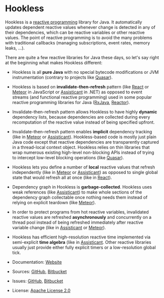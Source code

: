 # Hookless #

Hookless is a [reactive programming](https://en.wikipedia.org/wiki/Reactive_programming) library for Java. It automatically updates dependent reactive values whenever change is detected in any of their dependencies, which can be reactive variables or other reactive values. The point of reactive programming is to avoid the many problems with traditional callbacks (managing subscriptions, event rates, memory leaks, ...).

There are quite a few reactive libraries for Java these days, so let's say right at the beginning what makes Hookless different:

* Hookless is all **pure Java** with no special bytecode modifications or JVM instrumentation (contrary to projects like [Quasar](http://docs.paralleluniverse.co/quasar/)).
* Hookless is based on **invalidate-then-refresh** pattern (like [React](https://reactjs.org/) or [Meteor](https://www.meteor.com/) in JavaScript or [Assisticant](https://assisticant.net/) in .NET) as opposed to event streams (and functional reactive programming) used in some popular reactive programming libraries for Java ([RxJava](https://github.com/ReactiveX/RxJava), [Reactor](https://projectreactor.io/)).
* Invalidate-then-refresh pattern allows Hookless to have highly **dynamic** dependency lists, because dependencies are collected during every recomputation of the reactive value instead of being specified upfront.
* Invalidate-then-refresh pattern enables **implicit** dependency tracking (like in [Meteor](https://www.meteor.com/) or [Assisticant](https://assisticant.net/)). Hookless-based code is mostly just plain Java code except that reactive dependencies are transparently captured in a thread-local context object. Hookless relies on thin libraries that wrap numerous existing high-level non-blocking APIs instead of trying to intercept low-level blocking operations (like [Quasar](http://docs.paralleluniverse.co/quasar/)).
* Hookless lets you define a number of **local** reactive values that refresh independently (like in [Meteor](https://www.meteor.com/) or [Assisticant](https://assisticant.net/)) as opposed to single global state that would refresh all at once (like in [React](https://reactjs.org/)).
* Dependency graph in Hookless is **garbage-collected**. Hookless uses weak references (like [Assisticant](https://assisticant.net/)) to make whole sections of the dependency graph collectable once nothing needs them instead of relying on explicit teardown (like [Meteor](https://www.meteor.com/)).
* In order to protect programs from hot reactive variables, invalidated reactive values are refreshed **asynchronously** and concurrently on a thread pool instead of being refreshed immediately after reactive variable change (like in [Assisticant](https://assisticant.net/) or [Meteor](https://www.meteor.com/)).
* Hookless has efficient high-resolution reactive time implemented via semi-explicit **time algebra** (like in [Assisticant](https://assisticant.net/). Other reactive libraries usually just provide either fully explicit timers or a low-resolution global tick.

* Documentation: [Website](https://hookless.machinezoo.com/)
* Sources: [GitHub](https://github.com/robertvazan/hookless), [Bitbucket](https://bitbucket.org/robertvazan/hookless)
* Issues: [GitHub](https://github.com/robertvazan/hookless/issues), [Bitbucket](https://bitbucket.org/robertvazan/hookless/issues)
* License: [Apache License 2.0](https://www.apache.org/licenses/LICENSE-2.0)

